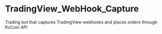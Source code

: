 # TradingView_WebHook_Capture
Trading bot that captures TradingView webhooks and places orders through KuCoin API
